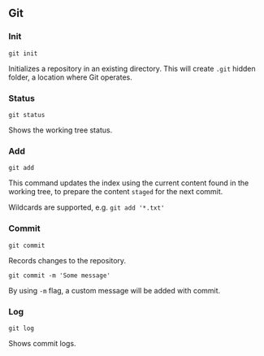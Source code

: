 ## Git

<!---
    https://try.github.io/levels/1/challenges/10
-->

### Init

`git init`

Initializes a repository in an existing directory. This will create `.git` hidden folder, a location where Git operates.

### Status

`git status`

Shows the working tree status.

### Add

`git add`

This command updates the index using the current content found in the working tree, to prepare the content `staged` for the next commit.

Wildcards are supported, e.g. `git add '*.txt'`

### Commit

`git commit`

Records changes to the repository.

`git commit -m 'Some message'`

By using `-m` flag, a custom message will be added with commit.

### Log

`git log`

Shows commit logs.
